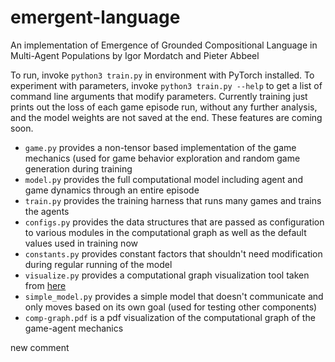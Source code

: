 # emergent-language
An implementation of Emergence of Grounded Compositional Language in Multi-Agent Populations by Igor Mordatch and Pieter Abbeel

To run, invoke `python3 train.py` in environment with PyTorch installed. To experiment with parameters, invoke `python3 train.py --help` to get a list of command line arguments that modify parameters. Currently training just prints out the loss of each game episode run, without any further analysis, and the model weights are not saved at the end. These features are coming soon.

* `game.py` provides a non-tensor based implementation of the game mechanics (used for game behavior exploration and random game generation during training
* `model.py` provides the full computational model including agent and game dynamics through an entire episode
* `train.py` provides the training harness that runs many games and trains the agents
* `configs.py` provides the data structures that are passed as configuration to various modules in the computational graph as well as the default values used in training now
* `constants.py` provides constant factors that shouldn't need modification during regular running of the model
* `visualize.py` provides a computational graph visualization tool taken from [here](https://github.com/szagoruyko/functional-zoo/blob/master/visualize.py)
* `simple_model.py` provides a simple model that doesn't communicate and only moves based on its own goal (used for testing other components)
* `comp-graph.pdf` is a pdf visualization of the computational graph of the game-agent mechanics

new comment
